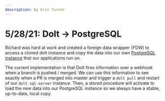```yaml
---
description: by Eric Turner
---
```


# 5/28/21: Dolt → PostgreSQL

Richard was hard at work and created a foreign data wrapper \(FDW\) to access a cloned dolt instance and copy the data into our own [PostgreSQL instance](../../components/datasets/hadoop-datasets-mirror.md) that our applications run on.

The current implementation is that Dolt fires information over a webhook when a branch is pushed / merged. We can use this information to see exactly when a PR is merged into master and trigger a `dolt pull` and restart of our `dolt sql-server` instance. Then, a stored procedure will activate to load the new data into our PostgreSQL instance so we always have a stable, up-to-date, local copy.


